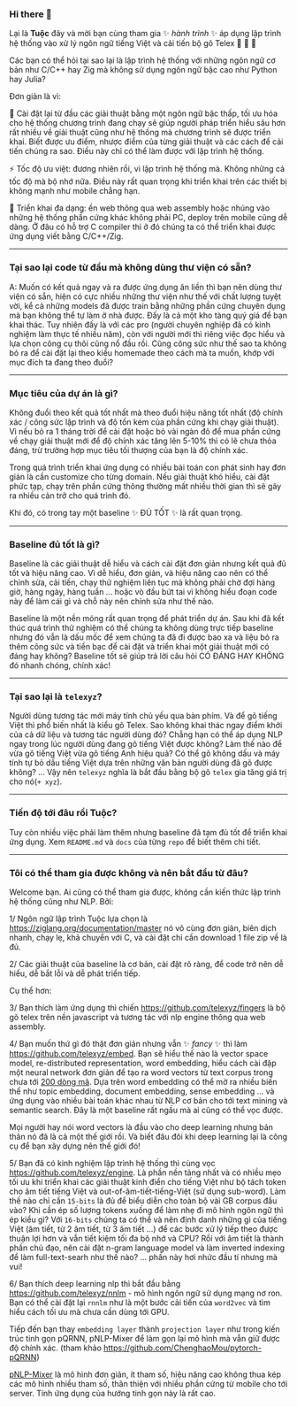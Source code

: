 ### Hi there 👋

Lại là **Tuộc** đây và mời bạn cùng tham gia ✨ _hành trình_ ✨ áp dụng lập trình hệ thống vào xử lý ngôn ngữ tiếng Việt và cải tiến bộ gõ Telex 🐙 🐙 🐙

Các bạn có thể hỏi tại sao lại là lập trình hệ thống với những ngôn ngữ cơ bản như C/C++ hay Zig mà không sử dụng ngôn ngữ bậc cao như Python hay Julia? 


Đơn giản là vì:

🔭 Cài đặt lại từ đầu các giải thuật bằng một ngôn ngữ bậc thấp, tối ưu hóa cho hệ thống chương trình đang chạy sẽ giúp người pháp triển hiểu sâu hơn rất nhiều về giải thuật cũng như hệ thống mà chương trình sẽ được triển khai. Biết được ưu điểm, nhược điểm của từng giải thuật và các cách để cải tiến chúng ra sao. Điều này chỉ có thể làm được với lập trình hệ thống.

⚡ Tốc độ ưu việt: đương nhiên rồi, vì lập trình hệ thống mà. Không những cả tốc độ mà bộ nhớ nữa. Điều này rất quan trọng khi triển khai trên các thiết bị không mạnh như mobile chẳng hạn.

🌱 Triển khai đa dạng: ền web thông qua web assembly hoặc nhúng vào những hệ thống phần cứng khác không phải PC, deploy trên mobile cũng dễ dàng. Ở đâu có hỗ trợ C compiler thì ở đó chúng ta có thể triển khai được ứng dụng viết bằng C/C++/Zig.

- - -

### Tại sao lại code từ đầu mà không dùng thư viện có sẵn? 

A: Muốn có kết quả ngay và ra được ứng dụng ăn liền thì bạn nên dùng thư viện có sẵn, hiện có cực nhiều những thư viện như thế với chất lượng tuyệt vời, kể cả những models đã được train bằng những phần cứng chuyên dụng mà bạn không thể tự làm ở nhà được. Đấy là cả một kho tàng quý giá để bạn khai thác. Tuy nhiên đấy là với các pro (người chuyên nghiệp đã có kinh nghiệm làm thực tế nhiều năm), còn với người mới thì riêng việc đọc hiểu và lựa chọn công cụ thôi cũng nổ đầu rồi. Cũng công sức như thế sao ta không bỏ ra để cài đặt lại theo kiểu homemade theo cách mà ta muốn, khớp với mục đích ta đang theo đuổi?


- - -

### Mục tiêu của dự án là gì?

Không đuổi theo kết quả tốt nhất mà theo đuổi hiệu năng tốt nhất (độ chính xác / công sức lập trình và độ tốn kém của phần cứng khi chạy giải thuật). Vì nếu bỏ ra 1 tháng trời để cài đặt hoặc bỏ vài ngàn đô để mua phần cứng về chạy giải thuật mới để độ chính xác tăng lên 5-10% thì có lẽ chưa thỏa đáng, trừ trường hợp mục tiêu tối thượng của bạn là độ chính xác.

Trong quá trình triển khai ứng dụng có nhiều bài toán con phát sinh hay đơn giản là cần customize cho từng domain. Nếu giải thuật khó hiểu, cài đặt phức tạp, chạy trên phần cứng thông thường mất nhiều thời gian thì sẽ gây ra nhiều cản trở cho quá trình đó. 

Khi đó, có trong tay một baseline ✨ ĐỦ TỐT ✨ là rất quan trọng.

- - -

### Baseline đủ tốt là gì?

Baseline là các giải thuật dễ hiểu và cách cài đặt đơn giản nhưng kết quả đủ tốt và hiệu năng cao. Vì dễ hiểu, đơn giản, và hiệu năng cao nên có thể chỉnh sửa, cải tiến, chạy thử nghiệm liên tục mà không phải chờ đợi hàng giờ, hàng ngày, hàng tuần ... hoặc vò đầu bứt tai vì không hiểu đoạn code này để làm cái gì và chỗ này nên chỉnh sửa như thế nào.

Baseline là một nền móng rất quan trọng để phát triển dự án. Sau khi đã kết thúc quá trình thử nghiệm có thể chúng ta không dùng trực tiếp baseline nhưng đó vẫn là dấu mốc để xem chúng ta đã đi được bao xa và liệu bỏ ra thêm công sức và tiền bạc để cài đặt và triển khai một giải thuật mới có đáng hay không? Baseline tốt sẽ giúp trả lời câu hỏi CÓ ĐÁNG HAY KHÔNG đó nhanh chóng, chính xác!


- - -

### Tại sao lại là `telexyz`?

Người dùng tương tác mới máy tính chủ yếu qua bàn phím. Và để gõ tiếng Việt thì phổ biến nhất là kiểu gõ Telex. Sao không khai thác ngay điểm khởi của cả dữ liệu và tương tác người dùng đó? Chẳng hạn có thể áp dụng NLP ngay trong lúc người dùng đang gõ tiếng Việt được không? Làm thế nào để vừa gõ tiếng Việt vừa gõ tiếng Anh hiệu quả? Có thể gõ không dấu và máy tính tự bỏ dấu tiếng Việt dựa trên những văn bản người dùng đã gõ được không? ... Vậy nên `telexyz` nghĩa là bắt đầu bằng bộ gõ `telex` gia tăng giá trị cho nó(`+ xyz`).

- - -

### Tiến độ tới đâu rồi Tuộc?

Tuy còn nhiều việc phải làm thêm nhưng baseline đã tạm đủ tốt để triển khai ứng dụng. Xem `README.md` và `docs` của từng `repo` để biết thêm chi tiết.


- - -

### Tôi có thể tham gia được không và nên bắt đầu từ đâu?

Welcome bạn. Ai cũng có thể tham gia được, không cần kiến thức lập trình hệ thống cũng như NLP. Bởi:

1/ Ngôn ngữ lập trình Tuộc lựa chọn là https://ziglang.org/documentation/master nó vô cùng đơn giản, biên dịch nhanh, chạy lẹ, khả chuyển với C, và cài đặt chỉ cần download 1 file zip về là đủ.


2/ Các giải thuật của baseline là cơ bản, cài đặt rõ ràng, để code trở nên dễ hiểu, dễ bắt lỗi và dễ phát triển tiếp.

Cụ thể hơn:

3/ Bạn thích làm ứng dụng thì chiến https://github.com/telexyz/fingers là bộ gõ telex trên nền javascript và tương tác với nlp engine thông qua web assembly.


4/ Bạn muốn thứ gì đó thật đơn giản nhưng vẫn ✨ _fancy_ ✨ thì làm https://github.com/telexyz/embed. Bạn sẽ hiểu thế nào là vector space model, re-distributed representation, word embedding, hiểu cách cài đặp một neural network đơn giản để tạo ra word vectors từ text corpus trong chưa tới [200 dòng mã](https://github.com/telexyz/embed/blob/main/src/model.zig). Dựa trên word embedding có thể mở ra nhiều biến thể  như topic embedding, document embedding, sense embedding ... và ứng dụng vào nhiều bài toán khác nhau từ NLP cơ bản cho tới text mining và semantic search. Đây là một baseline rất ngầu mà ai cũng có thể vọc được.

Mọi người hay nói word vectors là đầu vào cho deep learning nhưng bản thân nó đã là cả một thế giới rồi. Và biết đâu đôi khi deep learning lại là công cụ để bạn xây dựng nên thế giới đó!


5/ Bạn đã có kinh nghiệm lập trình hệ thống thì cùng vọc https://github.com/telexyz/engine. Là phần nền tảng nhất và có nhiều mẹo tối ưu khi triển khai các giải thuật kinh điển cho tiếng Việt như bộ tách token cho âm tiết tiếng Việt và out-of-âm-tiết-tiếng-Việt (sử dụng sub-word). Làm thế nào chỉ cần `15-bits` là đủ để biểu diễn cho toàn bộ vài GB corpus đầu vào? Khi cần ép số lượng tokens xuống để làm nhẹ đi mô hình ngôn ngữ thì ép kiểu gì? Với `16-bits` chúng ta có thể và nên định danh những gì của tiếng Việt (âm tiết, từ 2 âm tiết, từ 3 âm tiết ...) để các bước xử lý tiếp theo được thuận lợi hơn và vẫn tiết kiệm tối đa bộ nhớ và CPU? Rồi với âm tiết là thành phần chủ đạo, nên cài đặt n-gram language model và làm inverted indexing để làm full-text-searh như thế nào? ... phần này hơi nhức đầu tí nhưng mà vui!


6/ Bạn thích deep learning nlp thì bắt đầu bằng https://github.com/telexyz/nnlm - mô hình ngôn ngữ sử dụng mạng nơ ron. Bạn có thể cài đặt lại `rnnlm` như là một bước cải tiến của `word2vec` và tìm hiểu cách tối ưu mà chưa cần dùng tới GPU.

Tiếp đến bạn thay `embedding layer` thành `projection layer` như trong kiến trúc tinh gọn pQRNN, pNLP-Mixer để làm gọn lại mô hình mà vẫn giữ được độ chính xác. (tham khảo https://github.com/ChenghaoMou/pytorch-pQRNN)

 [pNLP-Mixer](https://github.com/telexyz/learn/blob/main/pNLP-mixer-review.md) là mô hình đơn giản, ít tham số, hiệu năng cao không thua kép các mô hình nhiều tham số, thân thiện với nhiều phần cứng từ mobile cho tới server. Tính ứng dụng của hướng tinh gọn này là rất cao.
